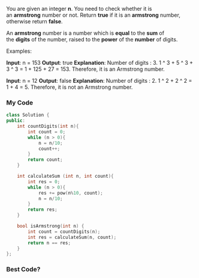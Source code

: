 You are given an integer **n**. You need to check whether it is an **armstrong** number or not. Return **true** if it is an **armstrong** number, otherwise return **false**.

An **armstrong** number is a number which is **equal** to the **sum** of the **digits** of the number, raised to the **power** of the **number** of digits.

Examples:

**Input**: n = 153
**Output**: true
**Explanation**: Number of digits : 3.
1 ^ 3 + 5 ^ 3 + 3 ^ 3 = 1 + 125 + 27 = 153.
Therefore, it is an Armstrong number.

**Input**: n = 12
**Output**: false
**Explanation**: Number of digits : 2.
1 ^ 2 + 2 ^ 2 = 1 + 4 = 5.
Therefore, it is not an Armstrong number.
### My Code
```cpp
class Solution {
public:
    int countDigits(int n){
        int count = 0;
        while (n > 0){
            n = n/10;
            count++;
        }
        return count;
    }

    int calculateSum (int n, int count){
        int res = 0;
        while (n > 0){
            res += pow(n%10, count);
            n = n/10;
        }
        return res;
    }

    bool isArmstrong(int n) {
        int count = countDigits(n);
        int res = calculateSum(n, count);
        return n == res;
    }
};
```

### Best Code?
```cpp

```